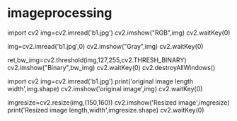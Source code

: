 # imageprocessing

import cv2
img=cv2.imread('b1.jpg')
cv2.imshow("RGB",img)
cv2.waitKey(0)

img=cv2.imread('b1.jpg',0)
cv2.imshow("Gray",img)
cv2.waitKey(0)

ret,bw_img=cv2.threshold(img,127,255,cv2.THRESH_BINARY)
cv2.imshow("Binary",bw_img)
cv2.waitKey(0)
cv2.destroyAllWindows()







import cv2
img=cv2.imread('b1.jpg')
print('original image length width',img.shape)
cv2.imshow('original image',img)
cv2.waitKey(0)

imgresize=cv2.resize(img,(150,160))
cv2.imshow('Resized image',imgresize)
print('Resized image length,width',imgresize.shape)
cv2.waitKey(0)
